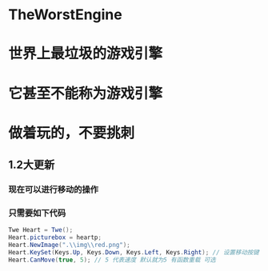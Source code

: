 # TheWorstEngine
# 世界上最垃圾的游戏引擎
# 它甚至不能称为游戏引擎
# 做着玩的，不要挑刺
## 1.2大更新
### 现在可以进行移动的操作
### 只需要如下代码
```C#
Twe Heart = Twe();
Heart.picturebox = heartp;
Heart.NewImage(".\\img\\red.png");
Heart.KeySet(Keys.Up, Keys.Down, Keys.Left, Keys.Right); // 设置移动按键 顺序是上,下,左,右
Heart.CanMove(true, 5); // 5 代表速度 默认就为5 有函数重载 可选
```

